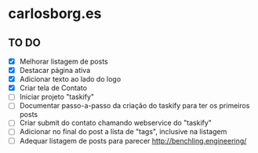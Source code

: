 # carlosborg.es

## TO DO

- [x] Melhorar listagem de posts
- [x] Destacar página ativa
- [x] Adicionar texto ao lado do logo
- [x] Criar tela de Contato
- [ ] Iniciar projeto "taskify"
- [ ] Documentar passo-a-passo da criação do taskify para ter os primeiros posts
- [ ] Criar submit do contato chamando webservice do "taskify"
- [ ] Adicionar no final do post a lista de "tags", inclusive na listagem
- [ ] Adequar listagem de posts para parecer http://benchling.engineering/

